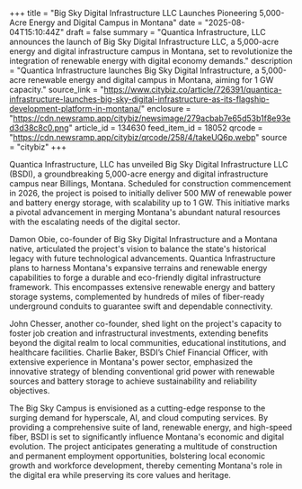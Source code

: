 +++
title = "Big Sky Digital Infrastructure LLC Launches Pioneering 5,000-Acre Energy and Digital Campus in Montana"
date = "2025-08-04T15:10:44Z"
draft = false
summary = "Quantica Infrastructure, LLC announces the launch of Big Sky Digital Infrastructure LLC, a 5,000-acre energy and digital infrastructure campus in Montana, set to revolutionize the integration of renewable energy with digital economy demands."
description = "Quantica Infrastructure launches Big Sky Digital Infrastructure, a 5,000-acre renewable energy and digital campus in Montana, aiming for 1 GW capacity."
source_link = "https://www.citybiz.co/article/726391/quantica-infrastructure-launches-big-sky-digital-infrastructure-as-its-flagship-development-platform-in-montana/"
enclosure = "https://cdn.newsramp.app/citybiz/newsimage/279acbab7e65d53b1f8e93ed3d38c8c0.png"
article_id = 134630
feed_item_id = 18052
qrcode = "https://cdn.newsramp.app/citybiz/qrcode/258/4/takeUQ6p.webp"
source = "citybiz"
+++

<p>Quantica Infrastructure, LLC has unveiled Big Sky Digital Infrastructure LLC (BSDI), a groundbreaking 5,000-acre energy and digital infrastructure campus near Billings, Montana. Scheduled for construction commencement in 2026, the project is poised to initially deliver 500 MW of renewable power and battery energy storage, with scalability up to 1 GW. This initiative marks a pivotal advancement in merging Montana's abundant natural resources with the escalating needs of the digital sector.</p><p>Damon Obie, co-founder of Big Sky Digital Infrastructure and a Montana native, articulated the project's vision to balance the state's historical legacy with future technological advancements. Quantica Infrastructure plans to harness Montana's expansive terrains and renewable energy capabilities to forge a durable and eco-friendly digital infrastructure framework. This encompasses extensive renewable energy and battery storage systems, complemented by hundreds of miles of fiber-ready underground conduits to guarantee swift and dependable connectivity.</p><p>John Chesser, another co-founder, shed light on the project's capacity to foster job creation and infrastructural investments, extending benefits beyond the digital realm to local communities, educational institutions, and healthcare facilities. Charlie Baker, BSDI’s Chief Financial Officer, with extensive experience in Montana's power sector, emphasized the innovative strategy of blending conventional grid power with renewable sources and battery storage to achieve sustainability and reliability objectives.</p><p>The Big Sky Campus is envisioned as a cutting-edge response to the surging demand for hyperscale, AI, and cloud computing services. By providing a comprehensive suite of land, renewable energy, and high-speed fiber, BSDI is set to significantly influence Montana's economic and digital evolution. The project anticipates generating a multitude of construction and permanent employment opportunities, bolstering local economic growth and workforce development, thereby cementing Montana's role in the digital era while preserving its core values and heritage.</p>